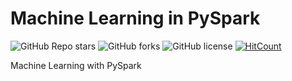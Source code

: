 # Machine Learning in PySpark

![GitHub Repo stars](https://img.shields.io/github/stars/Soumyadipta2020/ML-PySpark?style=social)
![GitHub forks](https://img.shields.io/github/forks/Soumyadipta2020/ML-PySpark?style=social)
![GitHub license](https://img.shields.io/github/license/Soumyadipta2020/ML-PySpark)
[![HitCount](https://hits.dwyl.com/Soumyadipta2020/ML-PySpark.svg?style=flat-square)](http://hits.dwyl.com/Soumyadipta2020/ML-PySpark)

Machine Learning with PySpark
